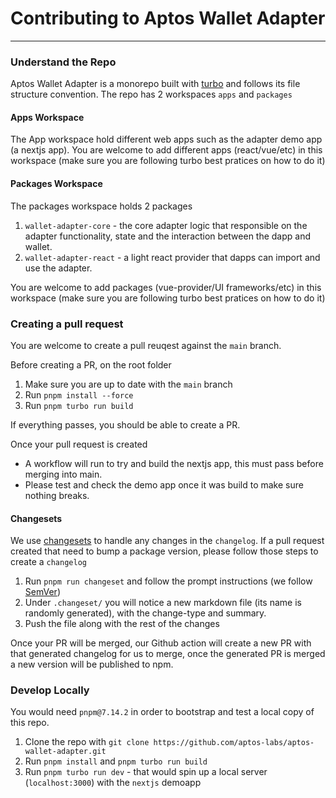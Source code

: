 # Contributing to Aptos Wallet Adapter

---

### Understand the Repo

Aptos Wallet Adapter is a monorepo built with [turbo](https://turbo.build/repo/docs) and follows its file structure convention. The repo has 2 workspaces `apps` and `packages`

#### Apps Workspace

The App workspace hold different web apps such as the adapter demo app (a nextjs app).
You are welcome to add different apps (react/vue/etc) in this workspace (make sure you are following turbo best pratices on how to do it)

#### Packages Workspace

The packages workspace holds 2 packages

1. `wallet-adapter-core` - the core adapter logic that responsible on the adapter functionality, state and the interaction between the dapp and wallet.
2. `wallet-adapter-react` - a light react provider that dapps can import and use the adapter.

You are welcome to add packages (vue-provider/UI frameworks/etc) in this workspace (make sure you are following turbo best pratices on how to do it)

### Creating a pull request

You are welcome to create a pull reuqest against the `main` branch.

Before creating a PR, on the root folder

1. Make sure you are up to date with the `main` branch
2. Run `pnpm install --force`
3. Run `pnpm turbo run build`

If everything passes, you should be able to create a PR.

Once your pull request is created

- A workflow will run to try and build the nextjs app, this must pass before merging into main.
- Please test and check the demo app once it was build to make sure nothing breaks.

#### Changesets

We use [changesets](https://github.com/changesets/changesets) to handle any changes in the `changelog`.
If a pull request created that need to bump a package version, please follow those steps to create a `changelog`

1. Run `pnpm run changeset` and follow the prompt instructions (we follow [SemVer](https://semver.org/))
2. Under `.changeset/` you will notice a new markdown file (its name is randomly generated), with the change-type and summary.
3. Push the file along with the rest of the changes

Once your PR will be merged, our Github action will create a new PR with that generated changelog for us to merge, once the generated PR is merged a new version will be published to npm.

### Develop Locally

You would need `pnpm@7.14.2` in order to bootstrap and test a local copy of this repo.

1. Clone the repo with `git clone https://github.com/aptos-labs/aptos-wallet-adapter.git`
2. Run `pnpm install` and `pnpm turbo run build`
3. Run `pnpm turbo run dev` - that would spin up a local server (`localhost:3000`) with the `nextjs` demoapp
